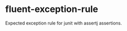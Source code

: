 fluent-exception-rule
=====================

Expected exception rule for junit with assertj assertions.
